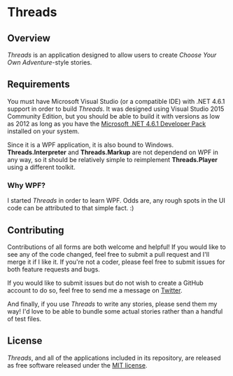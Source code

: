# Threads

## Overview

*Threads* is an application designed to allow users to create *Choose Your Own Adventure*-style stories.

## Requirements

You must have Microsoft Visual Studio (or a compatible IDE) with .NET 4.6.1 support in order to build *Threads*. It was designed using Visual Studio 2015 Community Edition, but you should be able to build it with versions as low as 2012 as long as you have the [Microsoft .NET 4.6.1 Developer Pack](https://www.microsoft.com/en-us/download/details.aspx?id=49978) installed on your system.

Since it is a WPF application, it is also bound to Windows. **Threads.Interpreter** and **Threads.Markup** are not dependend on WPF in any way, so it should be relatively simple to reimplement **Threads.Player** using a different toolkit.

### Why WPF?

I started *Threads* in order to learn WPF. Odds are, any rough spots in the UI code can be attributed to that simple fact. :)

## Contributing

Contributions of all forms are both welcome and helpful! If you would like to see any of the code changed, feel free to submit a pull request and I'll merge it if I like it. If you're not a coder, please feel free to submit issues for both feature requests and bugs.

If you would like to submit issues but do not wish to create a GitHub account to do so, feel free to send me a message on [Twitter](https://twitter.com/Spectere).

And finally, if you use *Threads* to write any stories, please send them my way! I'd love to be able to bundle some actual stories rather than a handful of test files.

## License

*Threads*, and all of the applications included in its repository, are released as free software released under the [MIT license](Documentation/LICENSE.txt).
